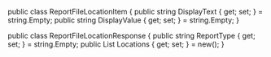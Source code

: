 public class ReportFileLocationItem
{
    public string DisplayText { get; set; } = string.Empty;
    public string DisplayValue { get; set; } = string.Empty;
}



public class ReportFileLocationResponse
{
    public string ReportType { get; set; } = string.Empty;
    public List<ReportFileLocationItem> Locations { get; set; } = new();
}